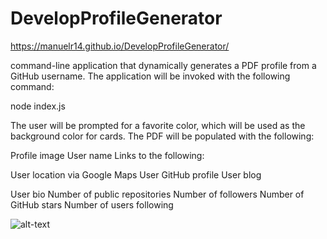 # DevelopProfileGenerator

https://manuelr14.github.io/DevelopProfileGenerator/

command-line application that dynamically generates a PDF profile from a GitHub username. The application will be invoked with the following command:

node index.js

The user will be prompted for a favorite color, which will be used as the background color for cards.
The PDF will be populated with the following:

Profile image
User name
Links to the following:

User location via Google Maps
User GitHub profile
User blog


User bio
Number of public repositories
Number of followers
Number of GitHub stars
Number of users following

![alt-text](https://github.com/manuelr14/DevelopProfileGenerator/blob/master/DevelopProfGen.gif)
